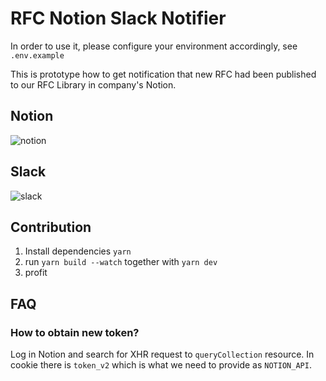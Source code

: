 # RFC Notion Slack Notifier

In order to use it, please configure your environment accordingly, see `.env.example`

This is prototype how to get notification that new RFC had been published to our RFC Library in company's Notion.

## Notion

![notion](https://user-images.githubusercontent.com/8135252/94308277-8fae2580-ff76-11ea-8b66-54bd6f69e2ad.jpg)

## Slack

![slack](https://user-images.githubusercontent.com/8135252/94308306-99d02400-ff76-11ea-8f83-497277d71ed4.jpg)

## Contribution

1. Install dependencies `yarn`
2. run `yarn build --watch` together with `yarn dev`
3. profit

## FAQ

### How to obtain new token?

Log in Notion and search for XHR request to `queryCollection` resource. In cookie there is `token_v2` which is what we need to provide as `NOTION_API`.
